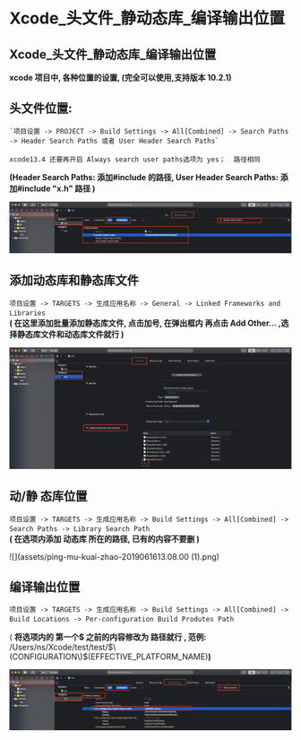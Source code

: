 # Xcode\_头文件\_静动态库\_编译输出位置

## Xcode_头文件_静动态库\_编译输出位置

**xcode 项目中, 各种位置的设置, \(完全可以使用,支持版本 10.2.1\)**

## 头文件位置: 



    `项目设置 -> PROJECT -> Build Settings -> All[Combined] -> Search Paths -> Header Search Paths 或者 User Header Search Paths` 
    
    xcode13.4 还要再开启 Always search user paths选项为 yes；  路径相同

**\(Header Search Paths: 添加\#include  的路径, User Header Search Paths: 添加\#include "x.h" 路径 \)**

![](assets/ping-mu-kuai-zhao-2019061612.59.50.png)

## 添加动态库和静态库文件

`项目设置 -> TARGETS -> 生成应用名称 -> General -> Linked Frameworks and Libraries`  
**\( 在这里添加批量添加静态库文件, 点击加号, 在弹出框内 再点击 Add Other... ,选择静态库文件和动态库文件就行 \)**

![](assets/ping-mu-kuai-zhao-2019061613.04.05.png)

## 动/静 态库位置

`项目设置 -> TARGETS -> 生成应用名称 -> Build Settings -> All[Combined] -> Search Paths -> Library Search Path`  
**\( 在选项内添加 动态库 所在的路径, 已有的内容不要删 \)**

![](assets/ping-mu-kuai-zhao-2019061613.08.00 (1).png)

## 编译输出位置

`项目设置 -> TARGETS -> 生成应用名称 -> Build Settings -> All[Combined] -> Build Locations -> Per-configuration Build Produtes Path` 

\( **将选项内的 第一个$ 之前的内容修改为 路径就行 , 范例:** /Users/ns/Xcode/test/test/$\(CONFIGURATION\)$\(EFFECTIVE\_PLATFORM\_NAME\)**\)**

![](assets/ping-mu-kuai-zhao-2019061613.14.08.png)

